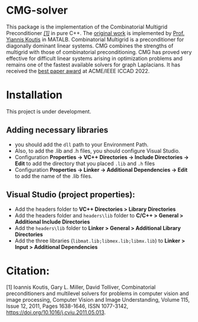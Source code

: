 # CMG-solver
This package is the implementation of the Combinatorial Multigrid Preconditioner [*[1]*](https://github.com/hessam94/CMG-solver/tree/main#citation) in pure C++. The [original work](https://github.com/ikoutis/cmg-solver) is implemented by [Prof. Yiannis Koutis](https://web.njit.edu/~ikoutis/) in MATALB. Combinatorial Multigrid is a preconditioner for diagonally dominant linear systems. CMG combines the strengths of multigrid with those of combinatorial preconditioning. 
CMG has proved very effective for difficult linear systems arising in optimization problems and remains one of the fastest available solvers for graph Laplacians. It has received the [best paper award](https://ieee-ceda.org/awards/william-j-mccalla-iccad-best-paper-award) at ACME/IEEE ICCAD 2022.

# Installation
This project is under development. 

## Adding necessary libraries
- you should add the `dll` path to your Environment Path.
- Also, to add the .lib and .h files, you should configure Visual Studio.
- Configuration **Properties -> VC++ Directories -> Include Directories -> Edit** to add the directory that you placed `.lib` and `.h` files
- Configuration **Properties -> Linker -> Additional Dependencies -> Edit** to add the name of the .lib files. 

## Visual Studio (project properties):
- Add the headers folder to **VC++ Directories > Library Directories**
- Add the headers folder and `headers\lib` folder to **C/C++ > General > Additional Include Directories**
- Add the `headers\lib` folder to **Linker > General > Additional Library Directories**
- Add the three libraries (`libmat.lib;libmex.lib;libmx.lib`) to **Linker > Input > Additional Dependencies**


# Citation:

[1] Ioannis Koutis, Gary L. Miller, David Tolliver, Combinatorial preconditioners and multilevel solvers for problems in computer vision and image processing, Computer Vision and Image Understanding, Volume 115, Issue 12, 2011, Pages 1638-1646, ISSN 1077-3142, https://doi.org/10.1016/j.cviu.2011.05.013.
